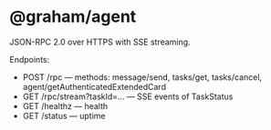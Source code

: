 # @graham/agent

JSON-RPC 2.0 over HTTPS with SSE streaming.

Endpoints:
- POST /rpc — methods: message/send, tasks/get, tasks/cancel, agent/getAuthenticatedExtendedCard
- GET /rpc/stream?taskId=... — SSE events of TaskStatus
- GET /healthz — health
- GET /status — uptime

